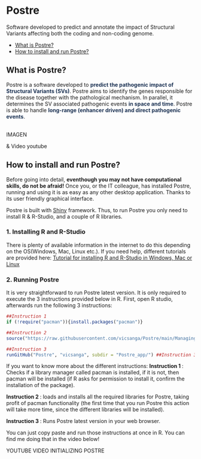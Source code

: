 # Postre
Software developed to predict and annotate the impact of Structural Variants affecting both the coding and non-coding genome.
<ul>
      <li><a href="#ExplanationPostre">What is Postre?</a></li>
      <li><a href="#Installation">How to install and run Postre?</a></li>
</ul>
<h2 id="ExplanationPostre"> <b>What is Postre?</b> </h2>

 <div>
Postre is a software developed to <b style='color:#1D3354;'>predict the pathogenic impact of Structural Variants (SVs)</b>. Postre aims to identify the genes responsible for the disease together with the pathological mechanism. In parallel, it determines the SV associated pathogenic events <b style='color:#1D3354;'>in space and time</b>. Postre is able to handle <b style='color:#1D3354;'>long-range (enhancer driven) and direct pathogenic events</b>.
 <br> <br>
</div>

IMAGEN

& Video youtube



<h2 id="Installation">How to install and run Postre?</h2>

Before going into detail, <b>eventhough you may not have computational skills, do not be afraid!</b> Once you, or the IT colleague, has installed Postre, running and using it is as easy as any other desktop application. Thanks to its user friendly graphical interface.

Postre is built with <a href="https://shiny.rstudio.com/">Shiny</a> framework.
Thus, to run Postre you only need to install R & R-Studio, and a couple of R libraries.

<h3>1. Installing R and R-Studio </h3>
There is plenty of available information in the internet to do this depending on the OS(Windows, Mac, Linux etc.). If you need help, different tutorials are provided here: <a href="https://www.earthdatascience.org/courses/earth-analytics/document-your-science/setup-r-rstudio/">Tutorial for installing R and R-Studio in Windows, Mac or Linux <a/>

<h3>2. Running Postre</h3>      
It is very straightforward to run Postre latest version.  It is only required to execute the 3 instructions provided below in R. First, open R studio, afterwards run the following 3 instructions: 

```R
##Instruction 1
if (!require("pacman")){install.packages("pacman")} 

##Instruction 2
source("https://raw.githubusercontent.com/vicsanga/Postre/main/Managing_Postre_Dependencies.R")

##Instruction 3
runGitHub("Postre", "vicsanga", subdir = "Postre_app/") ##Instruction 3: Running Postre (latest version)
```

If you want to know more about the different instructions:
<b>Instruction 1 </b>:  Checks if a library manager called pacman is installed, if it is not, then pacman will be installed (if R asks for permission to install it, confirm the installation of the package).

<b>Instruction 2 </b>: loads and installs all the required libraries for Postre, taking profit of pacman functionality (the first time that you run Postre this action will take more time, since the different libraries will be installed). 

<b>Instruction 3 </b>: Runs Postre latest version in your web browser.

You can just copy paste and run those instructions at once in R. You can find me doing that in the video below!

YOUTUBE VIDEO INITIALIZING POSTRE
      



